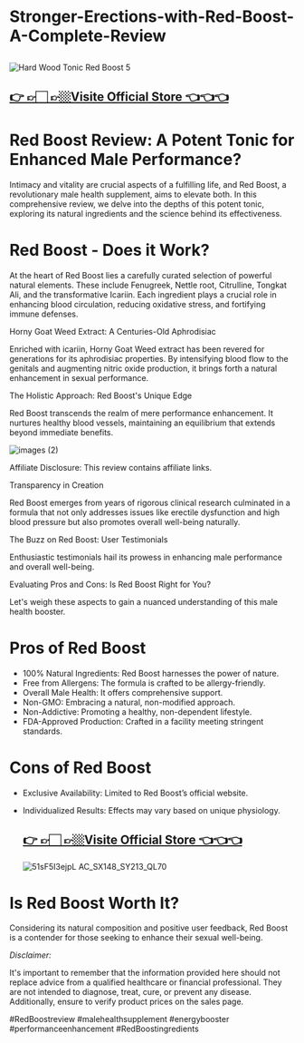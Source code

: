 # Stronger-Erections-with-Red-Boost-A-Complete-Review

##
![Hard Wood Tonic Red Boost 5](https://github.com/user-attachments/assets/3e7f19dc-5b59-4136-be6d-2fff901536ca)


## [👉 👉🏻 👉🏼Visite Official Store 👈👈👈](https://tinyurl.com/zdyk95zm )


# Red Boost Review: A Potent Tonic for Enhanced Male Performance?

Intimacy and vitality are crucial aspects of a fulfilling life, and Red Boost, a revolutionary male health supplement, aims to elevate both. In this comprehensive review, we delve into the depths of this potent tonic, exploring its natural ingredients and the science behind its effectiveness.

# Red Boost - Does it Work?

At the heart of Red Boost lies a carefully curated selection of powerful natural elements. These include Fenugreek, Nettle root, Citrulline, Tongkat Ali, and the transformative Icariin. Each ingredient plays a crucial role in enhancing blood circulation, reducing oxidative stress, and fortifying immune defenses.

Horny Goat Weed Extract: A Centuries-Old Aphrodisiac

Enriched with icariin, Horny Goat Weed extract has been revered for generations for its aphrodisiac properties. By intensifying blood flow to the genitals and augmenting nitric oxide production, it brings forth a natural enhancement in sexual performance.

The Holistic Approach: Red Boost's Unique Edge

Red Boost transcends the realm of mere performance enhancement. It nurtures healthy blood vessels, maintaining an equilibrium that extends beyond immediate benefits.

![images (2)](https://github.com/user-attachments/assets/29b2ffc6-5cda-4210-bc54-b6dbcf24245d)


Affiliate Disclosure:
This review contains affiliate links. 

Transparency in Creation

Red Boost emerges from years of rigorous clinical research culminated in a formula that not only addresses issues like erectile dysfunction and high blood pressure but also promotes overall well-being naturally.

The Buzz on Red Boost: User Testimonials

Enthusiastic testimonials hail its prowess in enhancing male performance and overall well-being.

Evaluating Pros and Cons: Is Red Boost Right for You?

Let's weigh these aspects to gain a nuanced understanding of this male health booster.

# Pros of Red Boost
- 100% Natural Ingredients: Red Boost harnesses the power of nature.
- Free from Allergens: The formula is crafted to be allergy-friendly.
- Overall Male Health: It offers comprehensive support.
- Non-GMO: Embracing a natural, non-modified approach.
- Non-Addictive: Promoting a healthy, non-dependent lifestyle.
- FDA-Approved Production: Crafted in a facility meeting stringent standards.

# Cons of Red Boost
- Exclusive Availability: Limited to Red Boost’s official website.
- Individualized Results: Effects may vary based on unique physiology.

  ## [👉 👉🏻 👉🏼Visite Official Store 👈👈👈](https://tinyurl.com/zdyk95zm )

  ![51sF5I3ejpL _AC_SX148_SY213_QL70_](https://github.com/user-attachments/assets/b7b6c7cc-9734-4ec9-8a8e-85ad9895da75)


# Is Red Boost Worth It?

Considering its natural composition and positive user feedback, Red Boost is a contender for those seeking to enhance their sexual well-being. 


*Disclaimer:*

It's important to remember that the information provided here should not replace advice from a qualified healthcare or financial professional. They are not intended to diagnose, treat, cure, or prevent any disease. Additionally, ensure to verify product prices on the sales page.


#RedBoostreview
#malehealthsupplement
#energybooster
#performanceenhancement
#RedBoostingredients



